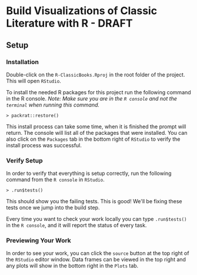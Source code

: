 # Build Visualizations of Classic Literature with R - DRAFT

## Setup

### Installation

Double-click on the `R-ClassicBooks.Rproj` in the root folder of the project. This will open `RStudio`.

To install the needed R packages for this project run the following command in the R console. 
*Note: Make sure you are in the `R console` and not the `terminal` when running this command.*

```
> packrat::restore()
```

This install process can take some time, when it is finished the prompt will return.
The console will list all of the packages that were installed.
You can also click on the `Packages` tab in the bottom right of `RStudio` to verify the install process was successful. 

### Verify Setup

In order to verify that everything is setup correctly, run the following command from the `R console` in `RStudio`.

`> .run$tests()`

This should show you the failing tests. This is good! We'll be fixing these tests once we jump into the build step.

Every time you want to check your work locally you can type `.run$tests()` in the `R console`, and it will report the status of every task.

### Previewing Your Work

In order to see your work, you can click the `source` button at the top right of the `RStudio` editor window. Data frames can be viewed in the top right and any plots will show in the bottom right in the `Plots` tab.